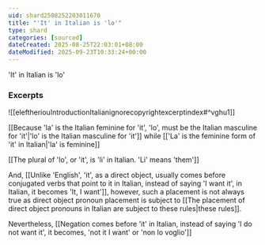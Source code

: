 ```yaml
---
uid: shard2508252203011670
title: "'It' in Italian is 'lo'"
type: shard
categories: [sourced]
dateCreated: 2025-08-25T22:03:01+08:00
dateModified: 2025-09-23T10:33:24+00:00
---
```

'It' in Italian is 'lo'

### Excerpts
![[eleftheriouIntroductionItalianignorecopyrightexcerptindex#^vghu1]]

[[Because 'la' is the Italian feminine for 'it', 'lo', must be the Italian masculine for 'it'|'lo' is the Italian masculine for 'it']] while [['La' is the feminine form of 'it' in Italian|'la' is feminine]]

[[The plural of 'lo', or 'it', is 'li' in Italian. 'Li' means 'them']]

And, [[Unlike 'English', 'it', as a direct object, usually comes before conjugated verbs that point to it in Italian, instead of saying 'I want it', in Italian, it becomes 'It, I want']], however, such a placement is not always true as direct object pronoun placement is subject to [[The placement of direct object pronouns in Italian are subject to these rules|these rules]].

Nevertheless, [[Negation comes before 'it' in Italian, instead of saying 'I do not want it', it becomes, 'not it I want' or 'non lo voglio']]